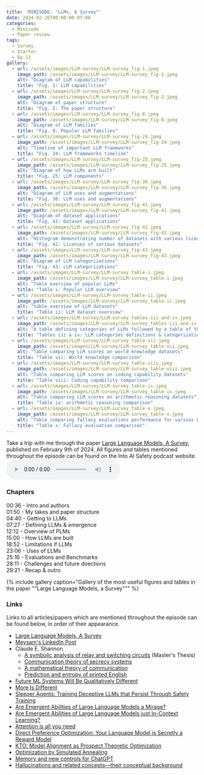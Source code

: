 ```yaml
---
title: 'MINISODE: "LLMs, A Survey"'
date: 2024-02-26T00:00:00-07:00
categories:
  - Minisode
  - Paper review
tags:
  - Survey
  - Starter
  - Ep.13
gallery:
  - url: /assets/images/LLM-survey/LLM-survey_fig-1.jpeg
    image_path: /assets/images/LLM-survey/LLM-survey_fig-1.jpeg
    alt: "Diagram of LLM capabilities"
    title: "Fig. 1: LLM capabilities"
  - url: /assets/images/LLM-survey/LLM-survey_fig-2.jpeg
    image_path: /assets/images/LLM-survey/LLM-survey_fig-2.jpeg
    alt: "Diagram of paper structure"
    title: "Fig. 2: The paper structure"
  - url: /assets/images/LLM-survey/LLM-survey_fig-8.jpeg
    image_path: /assets/images/LLM-survey/LLM-survey_fig-8.jpeg
    alt: "Diagram of LLM families"
    title: "Fig. 8: Popular LLM families"
  - url: /assets/images/LLM-survey/LLM-survey_fig-24.jpeg
    image_path: /assets/images/LLM-survey/LLM-survey_fig-24.jpeg
    alt: "Timeline of important LLM frameworks"
    title: "Fig. 24: LLM frameworks timeline"
  - url: /assets/images/LLM-survey/LLM-survey_fig-25.jpeg
    image_path: /assets/images/LLM-survey/LLM-survey_fig-25.jpeg
    alt: "Diagram of how LLMs are built"
    title: "Fig. 25: LLM components"
  - url: /assets/images/LLM-survey/LLM-survey_fig-36.jpeg
    image_path: /assets/images/LLM-survey/LLM-survey_fig-36.jpeg
    alt: "Diagram of LLM uses and augmentations"
    title: "Fig. 36: LLM uses and augmentations"
  - url: /assets/images/LLM-survey/LLM-survey_fig-41.jpeg
    image_path: /assets/images/LLM-survey/LLM-survey_fig-41.jpeg
    alt: "Diagram of dataset applications"
    title: "Fig. 41: Dataset applications"
  - url: /assets/images/LLM-survey/LLM-survey_fig-42.jpeg
    image_path: /assets/images/LLM-survey/LLM-survey_fig-42.jpeg
    alt: "Histogram demonstrating number of datasets with various licenses"
    title: "Fig. 42: Licenses of various datasets"
  - url: /assets/images/LLM-survey/LLM-survey_fig-43.jpeg
    image_path: /assets/images/LLM-survey/LLM-survey_fig-43.jpeg
    alt: "Diagram of LLM categorizations"
    title: "Fig. 43: LLM categorizations"
  - url: /assets/images/LLM-survey/LLM-survey_table-i.jpeg
    image_path: /assets/images/LLM-survey/LLM-survey_table-i.jpeg
    alt: "Table overview of popular LLMs"
    title: "Table i: Popular LLM overview"
  - url: /assets/images/LLM-survey/LLM-survey_table-ii.jpeg
    image_path: /assets/images/LLM-survey/LLM-survey_table-ii.jpeg
    alt: "table overview of LLM datasets"
    title: "Table ii: LLM dataset overview"
  - url: /assets/images/LLM-survey/LLM-survey_tables-iii-and-iv.jpeg
    image_path: /assets/images/LLM-survey/LLM-survey_tables-iii-and-iv.jpeg
    alt: "A table defining categories of LLMs followed by a table of the categories that various LLMs belong to"
    title: "Tables iii & iv: LLM categories definitions & categorization of various LLMs"
  - url: /assets/images/LLM-survey/LLM-survey_table-vii.jpeg
    image_path: /assets/images/LLM-survey/LLM-survey_table-vii.jpeg
    alt: "Table comparing LLM scores on world knowledge datasets"
    title: "Table vii: World knowledge comparison"
  - url: /assets/images/LLM-survey/LLM-survey_table-viii.jpeg
    image_path: /assets/images/LLM-survey/LLM-survey_table-viii.jpeg
    alt: "Table comparing LLM scores on coding capability datasets"
    title: "Table viii: Coding capability comparison"
  - url: /assets/images/LLM-survey/LLM-survey_table-ix.jpeg
    image_path: /assets/images/LLM-survey/LLM-survey_table-ix.jpeg
    alt: "Table comparing LLM scores on arithmetic reasoning datasets"
    title: "Table ix: arithmetic reasoning comparison"
  - url: /assets/images/LLM-survey/LLM-survey_table-x.jpeg
    image_path: /assets/images/LLM-survey/LLM-survey_table-x.jpeg
    alt: "Table comparing fallacy evaluations performance for various LLMs"
    title: "Table x: Fallacy evaluation comparison"
---
```


Take a trip with me through the paper <a href="https://arxiv.org/abs/2402.06196" target="_blank" rel="noreferrer noopener">Large Language Models, A Survey</a>, published on February 9th of 2024. All figures and tables mentioned throughout the episode can be found on the Into AI Safety podcast website.
<audio controls>
<source src="https://into-ai-safety.github.io/assets\audio\into-ai-safety_ep.13.mp3" type="audio/mp3">
</audio>

### Chapters

00:36 - Intro and authors<br>
01:50 - My takes and paper structure<br>
04:40 - Getting to LLMs<br>
07:27 - Defining LLMs & emergence<br>
12:12 - Overview of PLMs<br>
15:00 - How LLMs are built<br>
18:52 - Limitations if LLMs<br>
23:06 - Uses of LLMs<br>
25:16 - Evaluations and Benchmarks<br>
28:11 - Challenges and future directions<br>
29:21 - Recap & outro
<!-- 13:47 - Open-Source -->

{% include gallery caption="Gallery of the most useful figures and tables in the paper ""Large Language Models, a Survey""" %}

### Links

Links to all articles/papers which are mentioned throughout the episode can be found below, in order of their appearance.
- <a href="https://arxiv.org/abs/2402.06196" target="_blank" rel="noreferrer noopener">Large Language Models, A Survey</a>
- <a href="https://www.linkedin.com/posts/meysam-ac_i-am-delighted-to-share-that-our-most-recent-activity-7162768857827377152-wiLu/?utm_source=share&utm_medium=member_desktop" target="_blank" rel="noreferrer noopener">Meysam's LinkedIn Post</a>
- Claude E. Shannon
  - <a href="https://dspace.mit.edu/handle/1721.1/11173" target="_blank" rel="noreferrer noopener">A symbolic analysis of relay and switching circuits</a> (Master's Thesis)
  - <a href="https://ieeexplore.ieee.org/document/6769090" target="_blank" rel="noreferrer noopener">Communication theory of secrecy systems</a>
  - <a href="https://ieeexplore.ieee.org/document/6773024" target="_blank" rel="noreferrer noopener">A mathematical theory of communication</a>
  - <a href="https://ieeexplore.ieee.org/document/6773263" target="_blank" rel="noreferrer noopener">Prediction and entropy of printed English</a>
- <a href="https://bounded-regret.ghost.io/future-ml-systems-will-be-qualitatively-different/" target="_blank" rel="noreferrer noopener">Future ML Systems Will Be Qualitatively Different</a>
- <a href="https://www.science.org/doi/10.1126/science.177.4047.393?ref=bounded-regret.ghost.io" target="_blank" rel="noreferrer noopener">More Is Different</a>
- <a href="https://arxiv.org/abs/2401.05566" target="_blank" rel="noreferrer noopener">Sleeper Agents: Training Deceptive LLMs that Persist Through Safety Training</a>
- <a href="https://arxiv.org/abs/2304.15004" target="_blank" rel="noreferrer noopener">Are Emergent Abilities of Large Language Models a Mirage?</a>
- <a href="https://arxiv.org/abs/2309.01809" target="_blank" rel="noreferrer noopener">Are Emergent Abilities of Large Language Models just In-Context Learning?</a>
- <a href="https://arxiv.org/abs/1706.03762" target="_blank" rel="noreferrer noopener">Attention is all you need</a>
- <a href="https://arxiv.org/abs/2305.18290" target="_blank" rel="noreferrer noopener">Direct Preference Optimization: Your Language Model is Secretly a Reward Model</a>
- <a href="https://arxiv.org/abs/2402.01306" target="_blank" rel="noreferrer noopener">KTO: Model Alignment as Prospect Theoretic Optimization</a>
- <a href="https://www2.stat.duke.edu/~scs/Courses/Stat376/Papers/TemperAnneal/KirkpatrickAnnealScience1983.pdf" target="_blank" rel="noreferrer noopener">Optimization by Simulated Annealing</a>
- <a href="https://openai.com/blog/memory-and-new-controls-for-chatgpt" target="_blank" rel="noreferrer noopener">Memory and new controls for ChatGPT</a>
- <a href="https://www.ncbi.nlm.nih.gov/pmc/articles/PMC4515540/" target="_blank" rel="noreferrer noopener">Hallucinations and related concepts—their conceptual background</a>

<!-- end of the list -->
